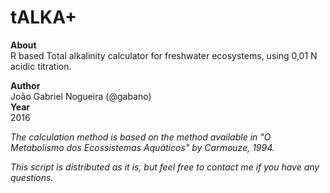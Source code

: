 # tALKA+ 

**About**  
R based Total alkalinity calculator for freshwater ecosystems, using 0,01 N acidic titration.  

**Author**  
João Gabriel Nogueira (@gabano)  
**Year**  
2016  
  
*The calculation method is based on the method available in "O Metabolismo dos Ecossistemas Aquáticos" by Carmouze, 1994.*
  
  
*This script is distributed as it is, but feel free to contact me if you have any questions.*

